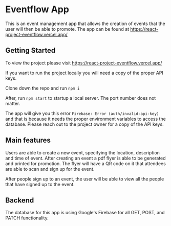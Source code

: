 # Eventflow App

This is an event management app that allows the creation of events that the user will then be able to promote.
The app can be found at https://react-project-eventflow.vercel.app/

## Getting Started

To view the project please visit https://react-project-eventflow.vercel.app/

If you want to run the project locally you will need a copy of the proper API keys.

Clone down the repo and run `npm i`

After, run `npm start` to startup a local server. The port number does not matter.

The app will give you this error `Firebase: Error (auth/invalid-api-key)` and that is because it needs the proper environment variables to access the database. Please reach out to the project owner for a copy of the API keys.

## Main features

Users are able to create a new event, specifying the location, description and time of event.
After creating an event a pdf flyer is able to be generated and printed for promotion. The flyer will have a QR
code on it that attendees are able to scan and sign up for the event.

After people sign up to an event, the user will be able to view all the people that have signed up to the event.

## Backend

The database for this app is using Google's Firebase for all GET, POST, and PATCH functionality.

